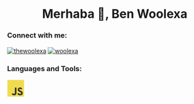<h1 align="center">Merhaba 👋, Ben Woolexa</h1>

<h3 align="left">Connect with me:</h3>
<p align="left">
<a href="https://www.youtube.com/c/thewoolexa" target="blank"><img align="center" src="https://raw.githubusercontent.com/rahuldkjain/github-profile-readme-generator/master/src/images/icons/Social/youtube.svg" alt="thewoolexa" height="30" width="40" /></a>
<a href="https://discord.gg/woolexa" target="blank"><img align="center" src="https://raw.githubusercontent.com/rahuldkjain/github-profile-readme-generator/master/src/images/icons/Social/discord.svg" alt="woolexa" height="30" width="40" /></a>
</p>

<h3 align="left">Languages and Tools:</h3>
<p align="left"> <a href="https://developer.mozilla.org/en-US/docs/Web/JavaScript" target="_blank" rel="noreferrer"> <img src="https://raw.githubusercontent.com/devicons/devicon/master/icons/javascript/javascript-original.svg" alt="javascript" width="40" height="40"/> </a> </p>
